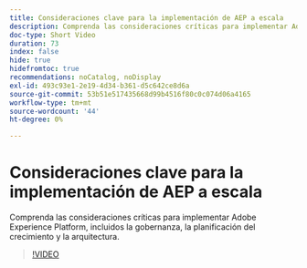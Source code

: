 ```yaml
---
title: Consideraciones clave para la implementación de AEP a escala
description: Comprenda las consideraciones críticas para implementar Adobe Experience Platform, incluidos la gobernanza, la planificación del crecimiento y la arquitectura.
doc-type: Short Video
duration: 73
index: false
hide: true
hidefromtoc: true
recommendations: noCatalog, noDisplay
exl-id: 493c93e1-2e19-4d34-b361-d5c642ce8d6a
source-git-commit: 53b51e517435668d99b4516f80c0c074d06a4165
workflow-type: tm+mt
source-wordcount: '44'
ht-degree: 0%

---
```


# Consideraciones clave para la implementación de AEP a escala

Comprenda las consideraciones críticas para implementar Adobe Experience Platform, incluidos la gobernanza, la planificación del crecimiento y la arquitectura.

<!-- 62_S601_3442532_72_key-takeaways-for-deploying-aep-at-scale -->
>[!VIDEO](https://video.tv.adobe.com/v/3458314/?learn=on&enablevpops=true)

